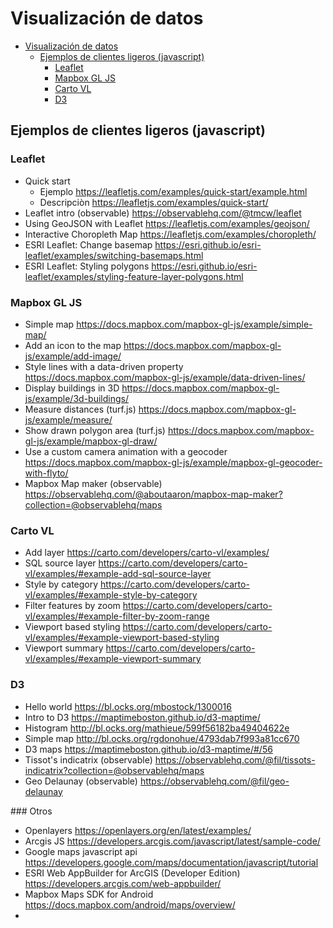 # Visualización de datos

- [Visualización de datos](#visualizaci%C3%B3n-de-datos)
  - [Ejemplos de clientes ligeros (javascript)](#ejemplos-de-clientes-ligeros-javascript)
    - [Leaflet](#leaflet)
    - [Mapbox GL JS](#mapbox-gl-js)
    - [Carto VL](#carto-vl)
    - [D3](#d3)

## Ejemplos de clientes ligeros (javascript)

### Leaflet

* Quick start 
  * Ejemplo https://leafletjs.com/examples/quick-start/example.html 
  * Descripciòn https://leafletjs.com/examples/quick-start/
* Leaflet intro (observable) https://observablehq.com/@tmcw/leaflet 
* Using GeoJSON with Leaflet https://leafletjs.com/examples/geojson/
* Interactive Choropleth Map https://leafletjs.com/examples/choropleth/
* ESRI Leaflet: Change basemap https://esri.github.io/esri-leaflet/examples/switching-basemaps.html
* ESRI Leaflet: Styling polygons https://esri.github.io/esri-leaflet/examples/styling-feature-layer-polygons.html



### Mapbox GL JS

* Simple map https://docs.mapbox.com/mapbox-gl-js/example/simple-map/ 
* Add an icon to the map https://docs.mapbox.com/mapbox-gl-js/example/add-image/
* Style lines with a data-driven property https://docs.mapbox.com/mapbox-gl-js/example/data-driven-lines/
* Display buildings in 3D https://docs.mapbox.com/mapbox-gl-js/example/3d-buildings/
* Measure distances (turf.js) https://docs.mapbox.com/mapbox-gl-js/example/measure/
* Show drawn polygon area (turf.js) https://docs.mapbox.com/mapbox-gl-js/example/mapbox-gl-draw/
* Use a custom camera animation with a geocoder https://docs.mapbox.com/mapbox-gl-js/example/mapbox-gl-geocoder-with-flyto/
* Mapbox Map maker (observable) https://observablehq.com/@aboutaaron/mapbox-map-maker?collection=@observablehq/maps


### Carto VL

* Add layer https://carto.com/developers/carto-vl/examples/
* SQL source layer https://carto.com/developers/carto-vl/examples/#example-add-sql-source-layer
* Style by category https://carto.com/developers/carto-vl/examples/#example-style-by-category
* Filter features by zoom https://carto.com/developers/carto-vl/examples/#example-filter-by-zoom-range
* Viewport based styling https://carto.com/developers/carto-vl/examples/#example-viewport-based-styling
* Viewport summary https://carto.com/developers/carto-vl/examples/#example-viewport-summary



### D3

* Hello world https://bl.ocks.org/mbostock/1300016
* Intro to D3 https://maptimeboston.github.io/d3-maptime/
* Histogram http://bl.ocks.org/mathieue/599f56182ba49404622e
* Simple map http://bl.ocks.org/rgdonohue/4793dab7f993a81cc670
* D3 maps https://maptimeboston.github.io/d3-maptime/#/56
* Tissot's indicatrix (observable) https://observablehq.com/@fil/tissots-indicatrix?collection=@observablehq/maps
* Geo Delaunay (observable) https://observablehq.com/@fil/geo-delaunay


### Otros

* Openlayers https://openlayers.org/en/latest/examples/
* Arcgis JS https://developers.arcgis.com/javascript/latest/sample-code/
* Google maps javascript api https://developers.google.com/maps/documentation/javascript/tutorial
* ESRI Web AppBuilder for ArcGIS (Developer Edition) https://developers.arcgis.com/web-appbuilder/
* Mapbox Maps SDK for Android https://docs.mapbox.com/android/maps/overview/
* 

